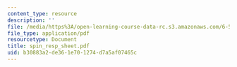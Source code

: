 ```yaml
---
content_type: resource
description: ''
file: /media/https%3A/open-learning-course-data-rc.s3.amazonaws.com/6-542j-laboratory-on-the-physiology-acoustics-and-perception-of-speech-fall-2005/b30883a2de361e701274d7a5af07465c_spin_resp_sheet.pdf
file_type: application/pdf
resourcetype: Document
title: spin_resp_sheet.pdf
uid: b30883a2-de36-1e70-1274-d7a5af07465c
---
```

